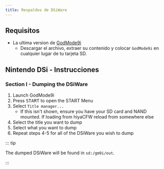 ```yaml
---
title: Respaldos de DSiWare
---
```


## Requisitos
- La ultima version de [GodMode9i](https://github.com/RocketRobz/godmode9i/releases)
   - Descargar el archivo, extraer su contenido y colocar `GodMode9i` en cualquier lugar de tu tarjeta SD.

## Nintendo DSi - Instrucciones

### Section I - Dumping the DSiWare
1. Launch GodMode9i
1. Press <kbd>START</kbd> to open the START Menu
1. Select `Title manager...`
   - If this isn't shown, ensure you have your SD card and NAND mounted. If loading from hiyaCFW reload from somewhere else
1. Select the title you want to dump
1. Select what you want to dump
1. Repeat steps 4-5 for all of the DSiWare you wish to dump

::: tip

The dumped DSiWare will be found in `sd:/gm9i/out`.

:::
